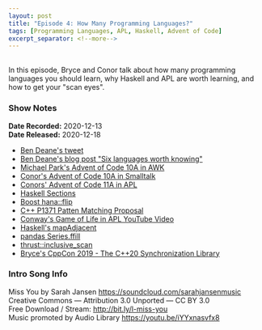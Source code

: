 ```yaml
---
layout: post
title: "Episode 4: How Many Programming Languages?"
tags: [Programming Languages, APL, Haskell, Advent of Code]
excerpt_separator: <!--more-->
---
```



<br>In this episode, Bryce and Conor talk about how many programming languages you should learn, why Haskell and APL are worth learning, and how to get your "scan eyes".

<!--more-->

### Show Notes

**Date Recorded:** 2020-12-13 <br>
**Date Released:** 2020-12-18

* [Ben Deane's tweet](https://twitter.com/ben_deane/status/1154162482258305029?s=20)
* [Ben Deane's blog post "Six languages worth knowing"](http://www.elbeno.com/blog/?p=420)
* [Michael Park's Advent of Code 10A in AWK](https://twitter.com/mcypark/status/1336950792687775745)
* [Conor's Advent of Code 10A in Smalltalk](https://twitter.com/code_report/status/1337063154233257991?s=20)
* [Conors' Advent of Code 11A in APL](https://twitter.com/code_report/status/1337579873376854016?s=20)
* [Haskell Sections](https://wiki.haskell.org/Section_of_an_infix_operator)
* [Boost hana::flip](https://boostorg.github.io/hana/group__group-functional.html#ga004f884cdbb85c2efe3383c1db450094)
* [C++ P1371 Patten Matching Proposal](http://www.open-std.org/jtc1/sc22/wg21/docs/papers/2020/p1371r2.pdf)
* [Conway's Game of Life in APL YouTube Video](https://youtu.be/a9xAKttWgP4)
* [Haskell's mapAdjacent](https://hackage.haskell.org/package/utility-ht-0.0.15/docs/Data-List-HT.html#v:mapAdjacent)
* [pandas Series.ffill](https://pandas.pydata.org/pandas-docs/stable/reference/api/pandas.Series.ffill.html)
* [thrust::inclusive_scan](https://thrust.github.io/doc/group__prefixsums_gafb24ad76101263038b0acaddc094d70a.html#gafb24ad76101263038b0acaddc094d70a)
* [Bryce's CppCon 2019 - The C++20 Synchronization Library](https://youtu.be/Zcqwb3CWqs4)

### Intro Song Info

Miss You by Sarah Jansen https://soundcloud.com/sarahjansenmusic<br>
Creative Commons — Attribution 3.0 Unported — CC BY 3.0<br>
Free Download / Stream: http://bit.ly/l-miss-you<br>
Music promoted by Audio Library https://youtu.be/iYYxnasvfx8<br>
